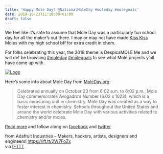 ```yaml
---
title: 'Happy Mole Day! @NationalMoleDay #moleday #molegoals'
date: 2019-10-23T11:10:00+01:00
draft: false
---
```


We feel like it’s safe to assume that Mole Day was a particularly fun school day for all the maker’s out there. I may or may not have made [Kiss Kiss](https://www.youtube.com/watch?v=6URB0WoZUI8) Moles with my high school bff for extra credit in chem.

For folks celebrating this year, the 2019 theme is DespicaMOLE Me and we will def be browsing [#moleday](https://twitter.com/search?q=%23moleday&src=hashtag_click) [#molegoals](https://twitter.com/search?q=%23molegoals&src=hashtag_click) to see what Mole projects y’all have come up with.

[![Logo](https://cdn-blog.adafruit.com/uploads/2019/10/logo.png "logo.png")](http://www.moleday.org)

Here’s some info about Mole Day from [MoleDay.org](http://www.moleday.org):

> Celebrated annually on October 23 from 6:02 a.m. to 6:02 p.m., Mole Day commemorates Avogadro’s Number (6.02 x 1023), which is a basic measuring unit in chemistry. Mole Day was created as a way to foster interest in chemistry. Schools throughout the United States and around the world celebrate Mole Day with various activities related to chemistry and/or moles.

[Read more](http://www.moleday.org) and follow along on [facebook](https://www.facebook.com/National-Mole-Day-Foundation-Inc-164057303653100/) and [twitter](https://twitter.com/nationalmoleday)

  
  
from Adafruit Industries – Makers, hackers, artists, designers and engineers! https://ift.tt/2W7FoZx  
via [IFTTT](https://ifttt.com/?ref=da&site=blogger)